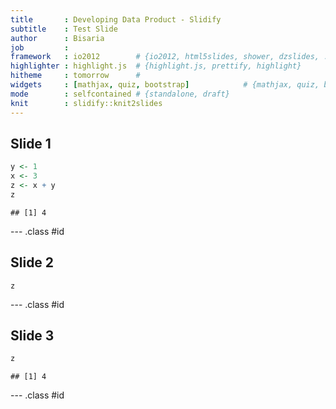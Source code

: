 ```yaml
---
title       : Developing Data Product - Slidify
subtitle    : Test Slide
author      : Bisaria
job         : 
framework   : io2012        # {io2012, html5slides, shower, dzslides, ...}
highlighter : highlight.js  # {highlight.js, prettify, highlight}
hitheme     : tomorrow      # 
widgets     : [mathjax, quiz, bootstrap]            # {mathjax, quiz, bootstrap}
mode        : selfcontained # {standalone, draft}
knit        : slidify::knit2slides
---
```


## Slide 1


```r
y <- 1
x <- 3
z <- x + y
z
```

```
## [1] 4
```


--- .class #id 

## Slide 2

```
z
```

--- .class #id

## Slide 3


```r
z
```

```
## [1] 4
```


--- .class #id
